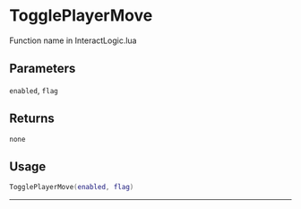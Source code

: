 # TogglePlayerMove
Function name in InteractLogic.lua
## Parameters
`enabled`, `flag`
## Returns
`none`
## Usage
```lua
TogglePlayerMove(enabled, flag)
```
---
